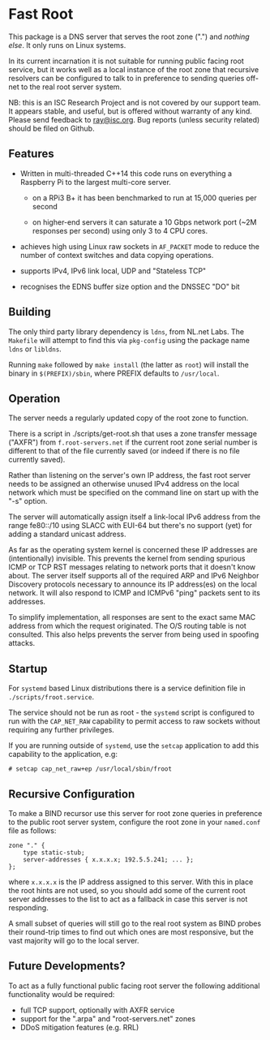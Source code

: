 Fast Root
=========

This package is a DNS server that serves the root zone (".")
and _nothing else_.  It only runs on Linux systems.

In its current incarnation it is not suitable for running public
facing root service, but it works well as a local instance of the
root zone that recursive resolvers can be configured to talk to in
preference to sending queries off-net to the real root server system.

NB: this is an ISC Research Project and is not covered by our support
team.  It appears stable, and useful, but is offered without warranty
of any kind.  Please send feedback to ray@isc.org.  Bug reports
(unless security related) should be filed on Github.

Features
--------

- Written in multi-threaded C++14 this code runs on everything a
Raspberry Pi to the largest multi-core server.

    - on a RPi3 B+ it has been benchmarked to run at 15,000
       queries per second

    - on higher-end servers it can saturate a 10 Gbps network
      port (~2M responses per second) using only 3 to 4 CPU cores.

- achieves high using Linux raw sockets in `AF_PACKET` mode to reduce
the number of context switches and data copying operations.

- supports IPv4, IPv6 link local, UDP and "Stateless TCP"

- recognises the EDNS buffer size option and the DNSSEC "DO" bit

Building
--------

The only third party library dependency is `ldns`, from NL.net Labs.
The `Makefile` will attempt to find this via `pkg-config` using the
package name `ldns` or `libldns`.

Running `make` followed by `make install` (the latter as `root`)
will install the binary in `$(PREFIX)/sbin`, where PREFIX defaults
to `/usr/local`.

Operation
---------

The server needs a regularly updated copy of the root zone to function.

There is a script in ./scripts/get-root.sh that uses a zone transfer
message ("AXFR") from `f.root-servers.net` if the current root zone
serial number is different to that of the file currently saved (or
indeed if there is no file currently saved).

Rather than listening on the server's own IP address, the fast root
server needs to be assigned an otherwise unused IPv4 address on the
local network which must be specified on the command line on start
up with the "-s" option.

The server will automatically assign itself a link-local IPv6 address
from the range fe80::/10 using SLACC with EUI-64  but there's no
support (yet) for adding a standard unicast address.

As far as the operating system kernel is concerned these IP addresses
are (intentionally) invisible.  This prevents the kernel from sending
spurious ICMP or TCP RST messages relating to network ports that it
doesn't know about.  The server itself supports all of the required
ARP and IPv6 Neighbor Discovery protocols necessary to announce its
IP address(es) on the local network.  It will also respond to ICMP
and ICMPv6 "ping" packets sent to its addresses.

To simplify implementation, all responses are sent to the exact same
MAC address from which the request originated.  The O/S routing table
is not consulted.  This also helps prevents the server from being used 
in spoofing attacks.

Startup
-------

For `systemd` based Linux distributions there is a service definition
file in `./scripts/froot.service`.

The service should not be run as root - the `systemd` script is
configured to run with the `CAP_NET_RAW` capability to permit access
to raw sockets without requiring any further privileges.

If you are running outside of `systemd`, use the `setcap` application to
add this capability to the application, e.g:

    # setcap cap_net_raw+ep /usr/local/sbin/froot

Recursive Configuration
-----------------------

To make a BIND recursor use this server for root zone queries in
preference to the public root server system, configure the root zone
in your `named.conf` file as follows:

    zone "." {
        type static-stub;
        server-addresses { x.x.x.x; 192.5.5.241; ... };
    };

where `x.x.x.x` is the IP address assigned to this server.  With this
in place the root hints are not used, so you should add some of the
current root server addresses to the list to act as a fallback in
case this server is not responding.

A small subset of queries will still go to the real root system as
BIND probes their round-trip times to find out which ones are most
responsive, but the vast majority will go to the local server.

Future Developments?
--------------------

To act as a fully functional public facing root server the following
additional functionality would be required:

- full TCP support, optionally with AXFR service
- support for the ".arpa" and "root-servers.net" zones
- DDoS mitigation features (e.g. RRL)

